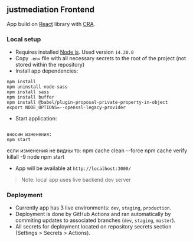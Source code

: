 ## justmediation Frontend

App build on [React](https://github.com/facebook/react) library with [CRA](https://github.com/facebook/create-react-app).

### Local setup

- Requires installed [Node js](https://nodejs.org/en/). Used version `14.20.0`
- Copy `.env` file with all necessary secrets to the root of the project (not stored within the repository)
- Install app dependencies:

```
npm install
npm uninstall node-sass
npm install sass
npm install buffer
npm install @babel/plugin-proposal-private-property-in-object
export NODE_OPTIONS=--openssl-legacy-provider
```

- Start application:

```

вносим изменения:
npm start
```

если изменения не видны то:
npm cache clean --force
npm cache verify
killall -9 node
npm start

- App will be available at `http://localhost:3000/`

> Note: local app uses live backend dev server

### Deployment

- Currently app has 3 live environments: `dev`, `staging`, `production`.
- Deployment is done by GitHub Actions and ran automatically by commiting updates to associated branches (`dev`, `staging`, `master`).
- All secrets for deployment located on repository secrets section (Settings > Secrets > Actions).

